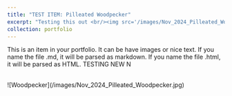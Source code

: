 ```yaml
---
title: "TEST ITEM: Pilleated Woodpecker"
excerpt: "Testing this out <br/><img src='/images/Nov_2024_Pilleated_Woodpecker.jpg'>"
collection: portfolio
---
```


This is an item in your portfolio. It can be have images or nice text. If you name the file .md, it will be parsed as markdown. If you name the file .html, it will be parsed as HTML. TESTING NEW N

<br/>
![Woodpecker](/images/Nov_2024_Pilleated_Woodpecker.jpg)
